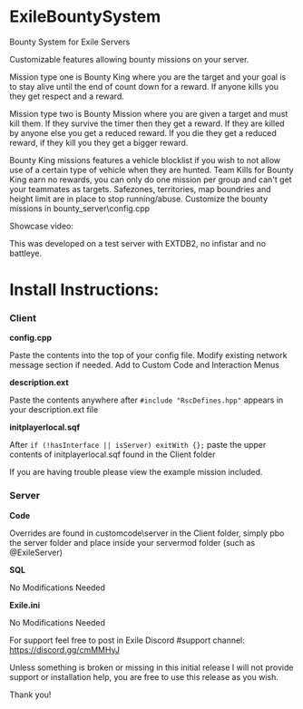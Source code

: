 # ExileBountySystem
Bounty System for Exile Servers

Customizable features allowing bounty missions on your server. 

Mission type one is Bounty King where you are the target and your goal is to stay alive until the end of count down for a reward. If anyone kills you they get respect and a reward.

Mission type two is Bounty Mission where you are given a target and must kill them. If they survive the timer then they get a reward. If they are killed by anyone else you get a reduced reward. If you die they get a reduced reward, if they kill you they get a bigger reward.

Bounty King missions features a vehicle blocklist if you wish to not allow use of a certain type of vehicle when they are hunted.
Team Kills for Bounty King earn no rewards, you can only do one mission per group and can't get your teammates as targets.
Safezones, territories, map boundries and height limit are in place to stop running/abuse.
Customize the bounty missions in bounty_server\config.cpp

Showcase video: 

This was developed on a test server with EXTDB2, no infistar and no battleye.


# Install Instructions:

### Client

**config.cpp**

Paste the contents into the top of your config file. Modify existing network message section if needed.
Add to Custom Code and Interaction Menus

**description.ext**

Paste the contents anywhere after `#include "RscDefines.hpp"` appears in your description.ext file

**initplayerlocal.sqf**

After `if (!hasInterface || isServer) exitWith {};` paste the upper contents of initplayerlocal.sqf found in the Client folder

If you are having trouble please view the example mission included.

### Server

**Code**

Overrides are found in customcode\server in the Client folder, simply pbo the server folder and place inside your servermod folder (such as @ExileServer)

**SQL**

No Modifications Needed

**Exile.ini**

No Modifications Needed


For support feel free to post in Exile Discord #support channel: https://discord.gg/cmMMHyJ

Unless something is broken or missing in this initial release I will not provide support or installation help, you are free to use this release as you wish.

Thank you!
